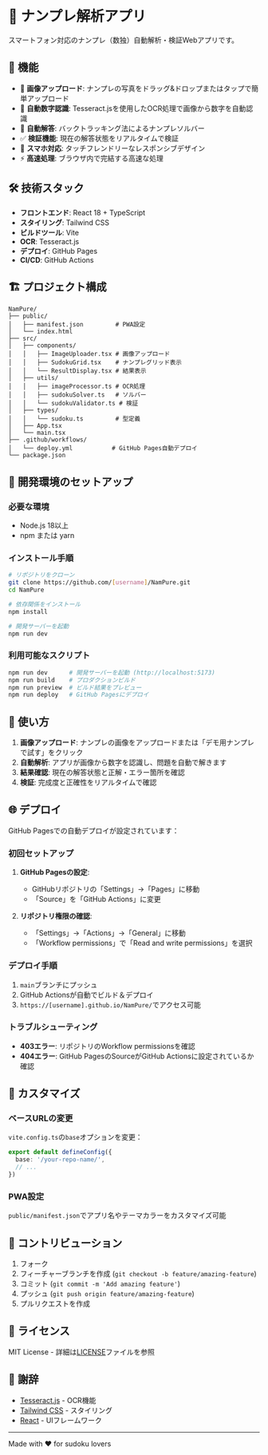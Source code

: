 # 📱 ナンプレ解析アプリ

スマートフォン対応のナンプレ（数独）自動解析・検証Webアプリです。

## 🚀 機能

- 📸 **画像アップロード**: ナンプレの写真をドラッグ&ドロップまたはタップで簡単アップロード
- 🤖 **自動数字認識**: Tesseract.jsを使用したOCR処理で画像から数字を自動認識
- 🧮 **自動解答**: バックトラッキング法によるナンプレソルバー
- ✅ **検証機能**: 現在の解答状態をリアルタイムで検証
- 📱 **スマホ対応**: タッチフレンドリーなレスポンシブデザイン
- ⚡ **高速処理**: ブラウザ内で完結する高速な処理

## 🛠️ 技術スタック

- **フロントエンド**: React 18 + TypeScript
- **スタイリング**: Tailwind CSS
- **ビルドツール**: Vite
- **OCR**: Tesseract.js
- **デプロイ**: GitHub Pages
- **CI/CD**: GitHub Actions

## 🏗️ プロジェクト構成

```
NamPure/
├── public/
│   ├── manifest.json         # PWA設定
│   └── index.html
├── src/
│   ├── components/
│   │   ├── ImageUploader.tsx # 画像アップロード
│   │   ├── SudokuGrid.tsx    # ナンプレグリッド表示
│   │   └── ResultDisplay.tsx # 結果表示
│   ├── utils/
│   │   ├── imageProcessor.ts # OCR処理
│   │   ├── sudokuSolver.ts   # ソルバー
│   │   └── sudokuValidator.ts # 検証
│   ├── types/
│   │   └── sudoku.ts         # 型定義
│   ├── App.tsx
│   └── main.tsx
├── .github/workflows/
│   └── deploy.yml           # GitHub Pages自動デプロイ
└── package.json
```

## 🚀 開発環境のセットアップ

### 必要な環境
- Node.js 18以上
- npm または yarn

### インストール手順

```bash
# リポジトリをクローン
git clone https://github.com/[username]/NamPure.git
cd NamPure

# 依存関係をインストール
npm install

# 開発サーバーを起動
npm run dev
```

### 利用可能なスクリプト

```bash
npm run dev      # 開発サーバーを起動 (http://localhost:5173)
npm run build    # プロダクションビルド
npm run preview  # ビルド結果をプレビュー
npm run deploy   # GitHub Pagesにデプロイ
```

## 📱 使い方

1. **画像アップロード**: ナンプレの画像をアップロードまたは「デモ用ナンプレで試す」をクリック
2. **自動解析**: アプリが画像から数字を認識し、問題を自動で解きます
3. **結果確認**: 現在の解答状態と正解・エラー箇所を確認
4. **検証**: 完成度と正確性をリアルタイムで確認

## 🌐 デプロイ

GitHub Pagesでの自動デプロイが設定されています：

### 初回セットアップ

1. **GitHub Pagesの設定**:
   - GitHubリポジトリの「Settings」→「Pages」に移動
   - 「Source」を「GitHub Actions」に変更

2. **リポジトリ権限の確認**:
   - 「Settings」→「Actions」→「General」に移動
   - 「Workflow permissions」で「Read and write permissions」を選択

### デプロイ手順

1. `main`ブランチにプッシュ
2. GitHub Actionsが自動でビルド＆デプロイ
3. `https://[username].github.io/NamPure/`でアクセス可能

### トラブルシューティング

- **403エラー**: リポジトリのWorkflow permissionsを確認
- **404エラー**: GitHub PagesのSourceがGitHub Actionsに設定されているか確認

## 🔧 カスタマイズ

### ベースURLの変更
`vite.config.ts`の`base`オプションを変更：
```typescript
export default defineConfig({
  base: '/your-repo-name/',
  // ...
})
```

### PWA設定
`public/manifest.json`でアプリ名やテーマカラーをカスタマイズ可能

## 🤝 コントリビューション

1. フォーク
2. フィーチャーブランチを作成 (`git checkout -b feature/amazing-feature`)
3. コミット (`git commit -m 'Add amazing feature'`)
4. プッシュ (`git push origin feature/amazing-feature`)
5. プルリクエストを作成

## 📄 ライセンス

MIT License - 詳細は[LICENSE](LICENSE)ファイルを参照

## 🙏 謝辞

- [Tesseract.js](https://tesseract.projectnaptha.com/) - OCR機能
- [Tailwind CSS](https://tailwindcss.com/) - スタイリング
- [React](https://reactjs.org/) - UIフレームワーク

---

Made with ❤️ for sudoku lovers